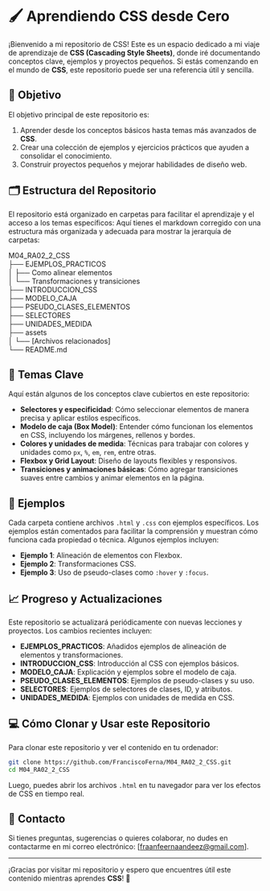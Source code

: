 
# 🖌️ Aprendiendo CSS desde Cero

¡Bienvenido a mi repositorio de CSS! Este es un espacio dedicado a mi viaje de aprendizaje de **CSS (Cascading Style Sheets)**, donde iré documentando conceptos clave, ejemplos y proyectos pequeños. Si estás comenzando en el mundo de **CSS**, este repositorio puede ser una referencia útil y sencilla.

## 🌟 Objetivo
El objetivo principal de este repositorio es:
1. Aprender desde los conceptos básicos hasta temas más avanzados de **CSS**.
2. Crear una colección de ejemplos y ejercicios prácticos que ayuden a consolidar el conocimiento.
3. Construir proyectos pequeños y mejorar habilidades de diseño web.

## 🗂️ Estructura del Repositorio
El repositorio está organizado en carpetas para facilitar el aprendizaje y el acceso a los temas específicos:
Aquí tienes el markdown corregido con una estructura más organizada y adecuada para mostrar la jerarquía de carpetas:


M04_RA02_2_CSS  
├── EJEMPLOS_PRACTICOS  
│   ├── Como alinear elementos  
│   └── Transformaciones y transiciones  
├── INTRODUCCION_CSS  
├── MODELO_CAJA  
├── PSEUDO_CLASES_ELEMENTOS  
├── SELECTORES  
├── UNIDADES_MEDIDA  
├── assets  
│   └── [Archivos relacionados]  
└── README.md


## 🧩 Temas Clave
Aquí están algunos de los conceptos clave cubiertos en este repositorio:
- **Selectores y especificidad**: Cómo seleccionar elementos de manera precisa y aplicar estilos específicos.
- **Modelo de caja (Box Model)**: Entender cómo funcionan los elementos en CSS, incluyendo los márgenes, rellenos y bordes.
- **Colores y unidades de medida**: Técnicas para trabajar con colores y unidades como `px`, `%`, `em`, `rem`, entre otras.
- **Flexbox y Grid Layout**: Diseño de layouts flexibles y responsivos.
- **Transiciones y animaciones básicas**: Cómo agregar transiciones suaves entre cambios y animar elementos en la página.

## 📂 Ejemplos
Cada carpeta contiene archivos `.html` y `.css` con ejemplos específicos. Los ejemplos están comentados para facilitar la comprensión y muestran cómo funciona cada propiedad o técnica. Algunos ejemplos incluyen:
- **Ejemplo 1**: Alineación de elementos con Flexbox.
- **Ejemplo 2**: Transformaciones CSS.
- **Ejemplo 3**: Uso de pseudo-clases como `:hover` y `:focus`.
  
## 📈 Progreso y Actualizaciones
Este repositorio se actualizará periódicamente con nuevas lecciones y proyectos. Los cambios recientes incluyen:

- **EJEMPLOS_PRACTICOS**: Añadidos ejemplos de alineación de elementos y transformaciones.
- **INTRODUCCION_CSS**: Introducción al CSS con ejemplos básicos.
- **MODELO_CAJA**: Explicación y ejemplos sobre el modelo de caja.
- **PSEUDO_CLASES_ELEMENTOS**: Ejemplos de pseudo-clases y su uso.
- **SELECTORES**: Ejemplos de selectores de clases, ID, y atributos.
- **UNIDADES_MEDIDA**: Ejemplos con unidades de medida en CSS.

## 💻 Cómo Clonar y Usar este Repositorio
Para clonar este repositorio y ver el contenido en tu ordenador:
```bash
git clone https://github.com/FranciscoFerna/M04_RA02_2_CSS.git
cd M04_RA02_2_CSS
```

Luego, puedes abrir los archivos `.html` en tu navegador para ver los efectos de CSS en tiempo real.

## 📧 Contacto
Si tienes preguntas, sugerencias o quieres colaborar, no dudes en contactarme en mi correo electrónico: [fraanfeernaandeez@gmail.com].

---

¡Gracias por visitar mi repositorio y espero que encuentres útil este contenido mientras aprendes **CSS**! 🚀
